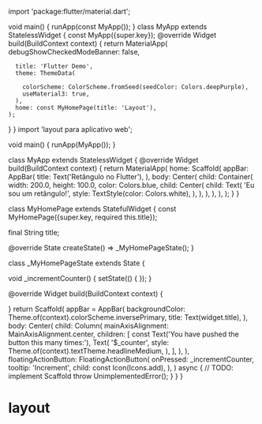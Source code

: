 import 'package:flutter/material.dart';

void main() {
  runApp(const MyApp());
}
class MyApp extends StatelessWidget {
  const MyApp({super.key});
  @override
  Widget build(BuildContext context) {
    return MaterialApp(
      debugShowCheckedModeBanner: false,

      title: 'Flutter Demo',
      theme: ThemeData(
       
        colorScheme: ColorScheme.fromSeed(seedColor: Colors.deepPurple),
        useMaterial3: true,
      ),
      home: const MyHomePage(title: 'Layout'),
    );
  }
}
import 'layout para aplicativo web';

void main() {
  runApp(MyApp());
}

class MyApp extends StatelessWidget {
  @override
  Widget build(BuildContext context) {
    return MaterialApp(
      home: Scaffold(
        appBar: AppBar(
          title: Text('Retângulo no Flutter'),
        ),
        body: Center(
          child: Container(
            width: 200.0,
            height: 100.0,
            color: Colors.blue,
            child: Center(
              child: Text(
                'Eu sou um retângulo!',
                style: TextStyle(color: Colors.white),
              ),
            ),
          ),
        ),
      ),
    );
  }
}


class MyHomePage extends StatefulWidget {
  const MyHomePage({super.key, required this.title});

  final String title;

  @override
  State<MyHomePage> createState() => _MyHomePageState();
}

class _MyHomePageState extends State<MyHomePage> {

  void _incrementCounter() {
    setState(() {
    });
  }

  @override
  Widget build(BuildContext context) {
  
  }
    return Scaffold(
      appBar = AppBar(
        backgroundColor: Theme.of(context).colorScheme.inversePrimary,
        title: Text(widget.title),
      ),
      body: Center(
        child: Column(
          mainAxisAlignment: MainAxisAlignment.center,
          children: <Widget>[
            const Text('You have pushed the button this many times:'),
            Text(
              '$_counter',
              style: Theme.of(context).textTheme.headlineMedium,
            ),
          ],
        ),
      ),
      floatingActionButton: FloatingActionButton(
        onPressed: _incrementCounter,
        tooltip: 'Increment',
        child: const Icon(Icons.add),
      ),
    ) async {
       // TODO: implement Scaffold
       throw UnimplementedError();
     }
  }
}
# layout
